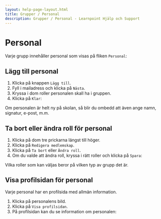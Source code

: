 ```yaml
---
layout: help-page-layout.html
title: Grupper / Personal
description: Grupper / Personal - Learnpoint Hjälp och Support
---
```


# Personal

<!-- only-in-swedish.html -->

Varje grupp innehåller personal som visas på fliken `Personal`:

<!-- desktop-screenshot.html, { src: "_assets/staff.png", alt: "Personal", theme: "light" } -->


## Lägg till personal

1. Klicka på knappen `Lägg till`.
2. Fyll i mailadress och klicka på `Nästa`.
3. Kryssa i dom roller personalen skall ha i gruppen.
4. Klicka på `Klar`:

<!-- desktop-recording.html, { src: "_assets/add-staff.mp4", alt: "Lägg till personal", theme: "light" } -->

Om personalen är helt ny på skolan, så blir du ombedd att även ange namn, signatur, e-post, m.m.


## Ta bort eller ändra roll för personal

1. Klicka på dom tre prickarna längst till höger.
2. Klicka på `Redigera medlemskap`.
3. Klicka på `Ta bort` eller `Ändra roll`.
4. Om du valde att ändra roll, kryssa i rätt roller och klicka på `Spara`:

<!-- desktop-recording.html, { src: "_assets/edit-staff-membership.mp4", alt: "Ta bort eller ändra roll för personal", theme: "light" } -->

Vilka roller som kan väljas beror på vilken typ av grupp det är.


## Visa profilsidan för personal

Varje personal har en profilsida med allmän information.

1. Klicka på personalens bild.
2. Klicka på `Visa profilsidan`.
3. På profilsidan kan du se information om personalen:

<!-- desktop-recording.html, { src: "_assets/view-staff-profile-page.mp4", alt: "Visa profilsidan för en personal", theme: "light" } -->

